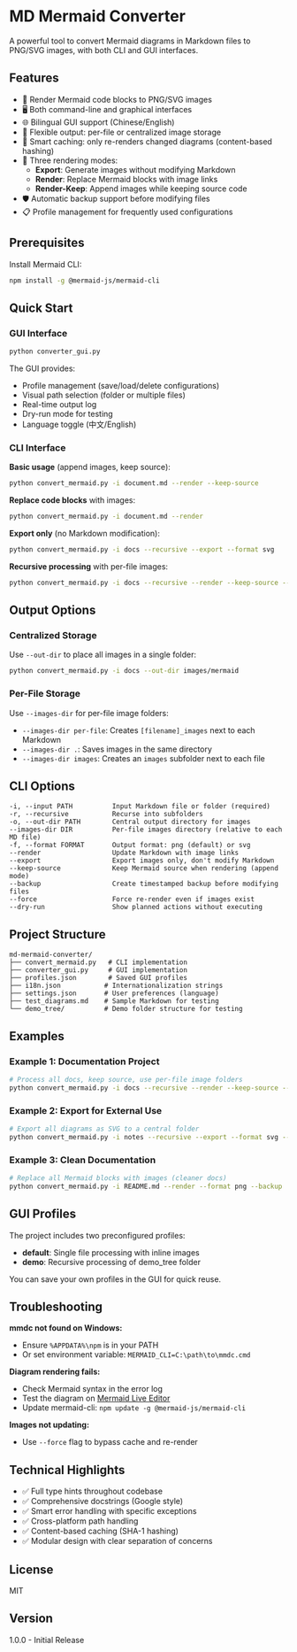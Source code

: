 # MD Mermaid Converter

A powerful tool to convert Mermaid diagrams in Markdown files to PNG/SVG images, with both CLI and GUI interfaces.

## Features

- 🎨 Render Mermaid code blocks to PNG/SVG images
- 🖥️ Both command-line and graphical interfaces
- 🌐 Bilingual GUI support (Chinese/English)
- 📁 Flexible output: per-file or centralized image storage
- 🔄 Smart caching: only re-renders changed diagrams (content-based hashing)
- 💾 Three rendering modes:
  - **Export**: Generate images without modifying Markdown
  - **Render**: Replace Mermaid blocks with image links
  - **Render-Keep**: Append images while keeping source code
- 🛡️ Automatic backup support before modifying files
- 📋 Profile management for frequently used configurations

## Prerequisites

Install Mermaid CLI:

```bash
npm install -g @mermaid-js/mermaid-cli
```

## Quick Start

### GUI Interface

```bash
python converter_gui.py
```

The GUI provides:
- Profile management (save/load/delete configurations)
- Visual path selection (folder or multiple files)
- Real-time output log
- Dry-run mode for testing
- Language toggle (中文/English)

### CLI Interface

**Basic usage** (append images, keep source):
```bash
python convert_mermaid.py -i document.md --render --keep-source
```

**Replace code blocks** with images:
```bash
python convert_mermaid.py -i document.md --render
```

**Export only** (no Markdown modification):
```bash
python convert_mermaid.py -i docs --recursive --export --format svg
```

**Recursive processing** with per-file images:
```bash
python convert_mermaid.py -i docs --recursive --render --keep-source --images-dir per-file
```

## Output Options

### Centralized Storage
Use `--out-dir` to place all images in a single folder:
```bash
python convert_mermaid.py -i docs --out-dir images/mermaid
```

### Per-File Storage
Use `--images-dir` for per-file image folders:
- `--images-dir per-file`: Creates `[filename]_images` next to each Markdown
- `--images-dir .`: Saves images in the same directory
- `--images-dir images`: Creates an `images` subfolder next to each file

## CLI Options

```
-i, --input PATH          Input Markdown file or folder (required)
-r, --recursive           Recurse into subfolders
-o, --out-dir PATH        Central output directory for images
--images-dir DIR          Per-file images directory (relative to each MD file)
-f, --format FORMAT       Output format: png (default) or svg
--render                  Update Markdown with image links
--export                  Export images only, don't modify Markdown
--keep-source             Keep Mermaid source when rendering (append mode)
--backup                  Create timestamped backup before modifying files
--force                   Force re-render even if images exist
--dry-run                 Show planned actions without executing
```

## Project Structure

```
md-mermaid-converter/
├── convert_mermaid.py   # CLI implementation
├── converter_gui.py     # GUI implementation
├── profiles.json        # Saved GUI profiles
├── i18n.json           # Internationalization strings
├── settings.json       # User preferences (language)
├── test_diagrams.md    # Sample Markdown for testing
└── demo_tree/          # Demo folder structure for testing
```

## Examples

### Example 1: Documentation Project
```bash
# Process all docs, keep source, use per-file image folders
python convert_mermaid.py -i docs --recursive --render --keep-source --images-dir per-file --backup
```

### Example 2: Export for External Use
```bash
# Export all diagrams as SVG to a central folder
python convert_mermaid.py -i notes --recursive --export --format svg --out-dir output/diagrams
```

### Example 3: Clean Documentation
```bash
# Replace all Mermaid blocks with images (cleaner docs)
python convert_mermaid.py -i README.md --render --format png --backup
```

## GUI Profiles

The project includes two preconfigured profiles:

- **default**: Single file processing with inline images
- **demo**: Recursive processing of demo_tree folder

You can save your own profiles in the GUI for quick reuse.

## Troubleshooting

**mmdc not found on Windows:**
- Ensure `%APPDATA%\npm` is in your PATH
- Or set environment variable: `MERMAID_CLI=C:\path\to\mmdc.cmd`

**Diagram rendering fails:**
- Check Mermaid syntax in the error log
- Test the diagram on [Mermaid Live Editor](https://mermaid.live)
- Update mermaid-cli: `npm update -g @mermaid-js/mermaid-cli`

**Images not updating:**
- Use `--force` flag to bypass cache and re-render

## Technical Highlights

- ✅ Full type hints throughout codebase
- ✅ Comprehensive docstrings (Google style)
- ✅ Smart error handling with specific exceptions
- ✅ Cross-platform path handling
- ✅ Content-based caching (SHA-1 hashing)
- ✅ Modular design with clear separation of concerns

## License

MIT

## Version

1.0.0 - Initial Release
